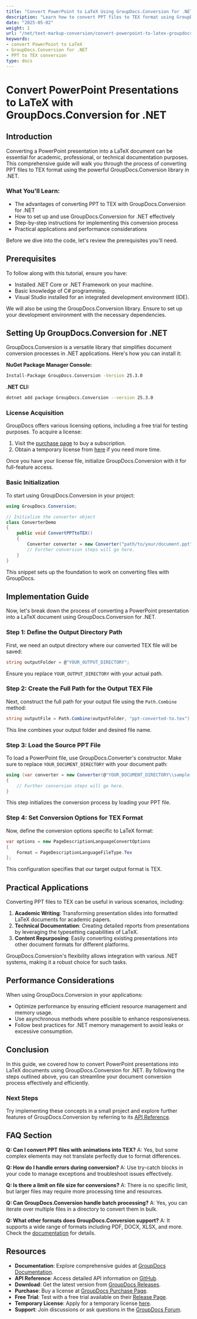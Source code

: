 ```yaml
---
title: "Convert PowerPoint to LaTeX Using GroupDocs.Conversion for .NET&#58; A Step-by-Step Guide"
description: "Learn how to convert PPT files to TEX format using GroupDocs.Conversion for .NET. This guide provides step-by-step instructions and best practices for seamless document conversion."
date: "2025-05-02"
weight: 1
url: "/net/text-markup-conversion/convert-powerpoint-to-latex-groupdocs-dotnet/"
keywords:
- convert PowerPoint to LaTeX
- GroupDocs.Conversion for .NET
- PPT to TEX conversion
type: docs
---
```

# Convert PowerPoint Presentations to LaTeX with GroupDocs.Conversion for .NET

## Introduction

Converting a PowerPoint presentation into a LaTeX document can be essential for academic, professional, or technical documentation purposes. This comprehensive guide will walk you through the process of converting PPT files to TEX format using the powerful GroupDocs.Conversion library in .NET.

### What You'll Learn:
- The advantages of converting PPT to TEX with GroupDocs.Conversion for .NET
- How to set up and use GroupDocs.Conversion for .NET effectively
- Step-by-step instructions for implementing this conversion process
- Practical applications and performance considerations

Before we dive into the code, let's review the prerequisites you'll need.

## Prerequisites

To follow along with this tutorial, ensure you have:

- Installed .NET Core or .NET Framework on your machine.
- Basic knowledge of C# programming.
- Visual Studio installed for an integrated development environment (IDE).

We will also be using the GroupDocs.Conversion library. Ensure to set up your development environment with the necessary dependencies.

## Setting Up GroupDocs.Conversion for .NET

GroupDocs.Conversion is a versatile library that simplifies document conversion processes in .NET applications. Here's how you can install it:

**NuGet Package Manager Console:**
```bash
Install-Package GroupDocs.Conversion -Version 25.3.0
```

**\.NET CLI:**
```bash
dotnet add package GroupDocs.Conversion --version 25.3.0
```

### License Acquisition

GroupDocs offers various licensing options, including a free trial for testing purposes. To acquire a license:

1. Visit the [purchase page](https://purchase.groupdocs.com/buy) to buy a subscription.
2. Obtain a temporary license from [here](https://purchase.groupdocs.com/temporary-license/) if you need more time.

Once you have your license file, initialize GroupDocs.Conversion with it for full-feature access.

### Basic Initialization

To start using GroupDocs.Conversion in your project:

```csharp
using GroupDocs.Conversion;

// Initialize the converter object
class ConverterDemo
{
    public void ConvertPPTtoTEX()
    {
        Converter converter = new Converter("path/to/your/document.ppt");
        // Further conversion steps will go here.
    }
}
```

This snippet sets up the foundation to work on converting files with GroupDocs.

## Implementation Guide

Now, let's break down the process of converting a PowerPoint presentation into a LaTeX document using GroupDocs.Conversion for .NET.

### Step 1: Define the Output Directory Path

First, we need an output directory where our converted TEX file will be saved:

```csharp
string outputFolder = @"YOUR_OUTPUT_DIRECTORY";
```

Ensure you replace `YOUR_OUTPUT_DIRECTORY` with your actual path.

### Step 2: Create the Full Path for the Output TEX File

Next, construct the full path for your output file using the `Path.Combine` method:

```csharp
string outputFile = Path.Combine(outputFolder, "ppt-converted-to.tex");
```

This line combines your output folder and desired file name.

### Step 3: Load the Source PPT File

To load a PowerPoint file, use GroupDocs.Converter's constructor. Make sure to replace `YOUR_DOCUMENT_DIRECTORY` with your document path:

```csharp
using (var converter = new Converter(@"YOUR_DOCUMENT_DIRECTORY\\sample.ppt"))
{
    // Further conversion steps will go here.
}
```

This step initializes the conversion process by loading your PPT file.

### Step 4: Set Conversion Options for TEX Format

Now, define the conversion options specific to LaTeX format:

```csharp
var options = new PageDescriptionLanguageConvertOptions
{
    Format = PageDescriptionLanguageFileType.Tex
};
```

This configuration specifies that our target output format is TEX.

## Practical Applications

Converting PPT files to TEX can be useful in various scenarios, including:

1. **Academic Writing**: Transforming presentation slides into formatted LaTeX documents for academic papers.
2. **Technical Documentation**: Creating detailed reports from presentations by leveraging the typesetting capabilities of LaTeX.
3. **Content Repurposing**: Easily converting existing presentations into other document formats for different platforms.

GroupDocs.Conversion's flexibility allows integration with various .NET systems, making it a robust choice for such tasks.

## Performance Considerations

When using GroupDocs.Conversion in your applications:

- Optimize performance by ensuring efficient resource management and memory usage.
- Use asynchronous methods where possible to enhance responsiveness.
- Follow best practices for .NET memory management to avoid leaks or excessive consumption.

## Conclusion

In this guide, we covered how to convert PowerPoint presentations into LaTeX documents using GroupDocs.Conversion for .NET. By following the steps outlined above, you can streamline your document conversion process effectively and efficiently.

### Next Steps
Try implementing these concepts in a small project and explore further features of GroupDocs.Conversion by referring to its [API Reference](https://reference.groupdocs.com/conversion/net/).

## FAQ Section

**Q: Can I convert PPT files with animations into TEX?**
A: Yes, but some complex elements may not translate perfectly due to format differences.

**Q: How do I handle errors during conversion?**
A: Use try-catch blocks in your code to manage exceptions and troubleshoot issues effectively.

**Q: Is there a limit on file size for conversions?**
A: There is no specific limit, but larger files may require more processing time and resources.

**Q: Can GroupDocs.Conversion handle batch processing?**
A: Yes, you can iterate over multiple files in a directory to convert them in bulk.

**Q: What other formats does GroupDocs.Conversion support?**
A: It supports a wide range of formats including PDF, DOCX, XLSX, and more. Check the [documentation](https://docs.groupdocs.com/conversion/net/) for details.

## Resources
- **Documentation**: Explore comprehensive guides at [GroupDocs Documentation](https://docs.groupdocs.com/conversion/net/).
- **API Reference**: Access detailed API information on [GitHub](https://reference.groupdocs.com/conversion/net/).
- **Download**: Get the latest version from [GroupDocs Releases](https://releases.groupdocs.com/conversion/net/).
- **Purchase**: Buy a license at [GroupDocs Purchase Page](https://purchase.groupdocs.com/buy).
- **Free Trial**: Test with a free trial available on their [Release Page](https://releases.groupdocs.com/conversion/net/).
- **Temporary License**: Apply for a temporary license [here](https://purchase.groupdocs.com/temporary-license/).
- **Support**: Join discussions or ask questions in the [GroupDocs Forum](https://forum.groupdocs.com/c/conversion/10).
